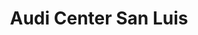 ---
title: "Audi Center San Luis"
url: /san-luis-potosi/audi-center-san-luis-blvd-antonio-rocha-cordero/
shop: coche
---